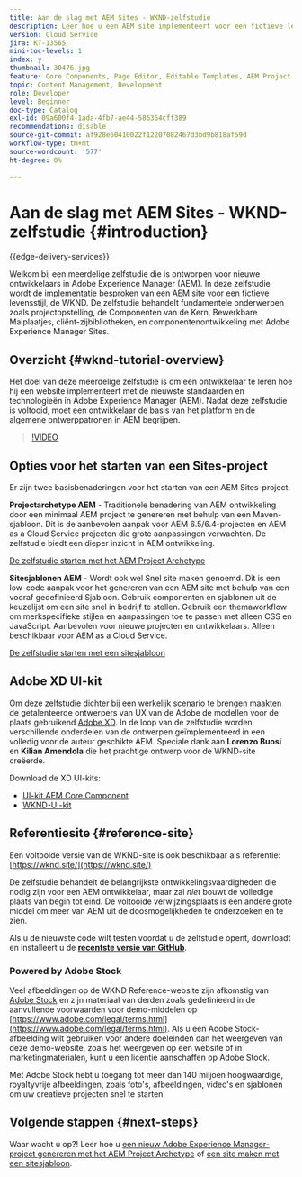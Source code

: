 ```yaml
---
title: Aan de slag met AEM Sites - WKND-zelfstudie
description: Leer hoe u een AEM site implementeert voor een fictieve levensstijl, WKND genaamd. Krijg een looppas-door op fundamentele onderwerpen van de Experience Manager zoals projectopstelling, gemaakte archetypes, de Componenten van de Kern, Bewerkbare Malplaatjes, cliëntbibliotheken, en componentenontwikkeling.
version: Cloud Service
jira: KT-13565
mini-toc-levels: 1
index: y
thumbnail: 30476.jpg
feature: Core Components, Page Editor, Editable Templates, AEM Project Archetype
topic: Content Management, Development
role: Developer
level: Beginner
doc-type: Catalog
exl-id: 09a600f4-1ada-4fb7-ae44-586364cff389
recommendations: disable
source-git-commit: af928e60410022f12207082467d3bd9b818af59d
workflow-type: tm+mt
source-wordcount: '577'
ht-degree: 0%

---
```


# Aan de slag met AEM Sites - WKND-zelfstudie {#introduction}

{{edge-delivery-services}}

Welkom bij een meerdelige zelfstudie die is ontworpen voor nieuwe ontwikkelaars in Adobe Experience Manager (AEM). In deze zelfstudie wordt de implementatie besproken van een AEM site voor een fictieve levensstijl, de WKND. De zelfstudie behandelt fundamentele onderwerpen zoals projectopstelling, de Componenten van de Kern, Bewerkbare Malplaatjes, cliënt-zijbibliotheken, en componentenontwikkeling met Adobe Experience Manager Sites.

## Overzicht {#wknd-tutorial-overview}

Het doel van deze meerdelige zelfstudie is om een ontwikkelaar te leren hoe hij een website implementeert met de nieuwste standaarden en technologieën in Adobe Experience Manager (AEM). Nadat deze zelfstudie is voltooid, moet een ontwikkelaar de basis van het platform en de algemene ontwerppatronen in AEM begrijpen.

>[!VIDEO](https://video.tv.adobe.com/v/30476?quality=12&learn=on)

## Opties voor het starten van een Sites-project

Er zijn twee basisbenaderingen voor het starten van een AEM Sites-project.

**Projectarchetype AEM** - Traditionele benadering van AEM ontwikkeling door een minimaal AEM project te genereren met behulp van een Maven-sjabloon. Dit is de aanbevolen aanpak voor AEM 6.5/6.4-projecten en AEM as a Cloud Service projecten die grote aanpassingen verwachten. De zelfstudie biedt een dieper inzicht in AEM ontwikkeling.

[De zelfstudie starten met het AEM Project Archetype](./project-archetype/overview.md)

**Sitesjablonen AEM** - Wordt ook wel Snel site maken genoemd. Dit is een low-code aanpak voor het genereren van een AEM site met behulp van een vooraf gedefinieerd Sjabloon. Gebruik componenten en sjablonen uit de keuzelijst om een site snel in bedrijf te stellen. Gebruik een themaworkflow om merkspecifieke stijlen en aanpassingen toe te passen met alleen CSS en JavaScript. Aanbevolen voor nieuwe projecten en ontwikkelaars. Alleen beschikbaar voor AEM as a Cloud Service.

[De zelfstudie starten met een sitesjabloon](./site-template/create-site.md)

## Adobe XD UI-kit

Om deze zelfstudie dichter bij een werkelijk scenario te brengen maakten de getalenteerde ontwerpers van UX van de Adobe de modellen voor de plaats gebruikend [Adobe XD](https://www.adobe.com/products/xd.html). In de loop van de zelfstudie worden verschillende onderdelen van de ontwerpen geïmplementeerd in een volledig voor de auteur geschikte AEM. Speciale dank aan **Lorenzo Buosi** en **Kilian Amendola** die het prachtige ontwerp voor de WKND-site creëerde.

Download de XD UI-kits:

* [UI-kit AEM Core Component](assets/overview/AEM-CoreComponents-UI-Kit.xd)
* [WKND-UI-kit](https://github.com/adobe/aem-guides-wknd/releases/download/aem-guides-wknd-0.0.2/AEM_UI-kit-WKND.xd)

## Referentiesite {#reference-site}

Een voltooide versie van de WKND-site is ook beschikbaar als referentie: [https://wknd.site/](https://wknd.site/)

De zelfstudie behandelt de belangrijkste ontwikkelingsvaardigheden die nodig zijn voor een AEM ontwikkelaar, maar zal *niet* bouwt de volledige plaats van begin tot eind. De voltooide verwijzingsplaats is een andere grote middel om meer van AEM uit de doosmogelijkheden te onderzoeken en te zien.

Als u de nieuwste code wilt testen voordat u de zelfstudie opent, downloadt en installeert u de **[recentste versie van GitHub](https://github.com/adobe/aem-guides-wknd/releases/latest)**.

### Powered by Adobe Stock

Veel afbeeldingen op de WKND Reference-website zijn afkomstig van [Adobe Stock](https://stock.adobe.com/) en zijn materiaal van derden zoals gedefinieerd in de aanvullende voorwaarden voor demo-middelen op [https://www.adobe.com/legal/terms.html](https://www.adobe.com/legal/terms.html). Als u een Adobe Stock-afbeelding wilt gebruiken voor andere doeleinden dan het weergeven van deze demo-website, zoals het weergeven op een website of in marketingmaterialen, kunt u een licentie aanschaffen op Adobe Stock.

Met Adobe Stock hebt u toegang tot meer dan 140 miljoen hoogwaardige, royaltyvrije afbeeldingen, zoals foto&#39;s, afbeeldingen, video&#39;s en sjablonen om uw creatieve projecten snel te starten.

## Volgende stappen {#next-steps}

Waar wacht u op?! Leer hoe u [een nieuw Adobe Experience Manager-project genereren met het AEM Project Archetype](./project-archetype/overview.md) of [een site maken met een sitesjabloon](./site-template/create-site.md).
